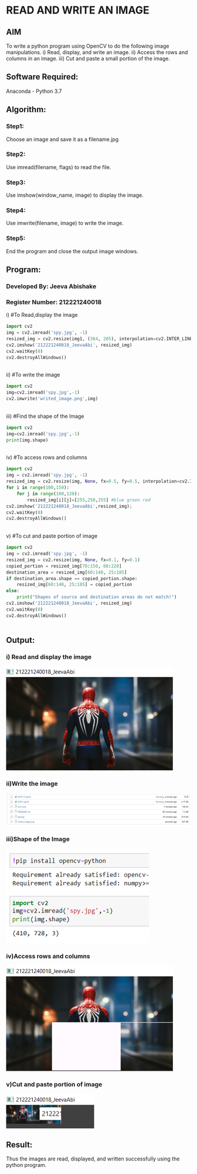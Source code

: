 # READ AND WRITE AN IMAGE
## AIM
To write a python program using OpenCV to do the following image manipulations.
i) Read, display, and write an image.
ii) Access the rows and columns in an image.
iii) Cut and paste a small portion of the image.

## Software Required:
Anaconda - Python 3.7
## Algorithm:
### Step1:
Choose an image and save it as a filename.jpg
### Step2:
Use imread(filename, flags) to read the file.
### Step3:
Use imshow(window_name, image) to display the image.
### Step4:
Use imwrite(filename, image) to write the image.
### Step5:
End the program and close the output image windows.
## Program:
### Developed By: Jeeva Abishake
### Register Number: 212221240018
i) #To Read,display the image
```python
import cv2
img = cv2.imread('spy.jpg', -1)
resized_img = cv2.resize(img1, (364, 205), interpolation=cv2.INTER_LINEAR)
cv2.imshow('212221240018_JeevaAbi', resized_img)
cv2.waitKey(0)
cv2.destroyAllWindows()
  

```
ii) #To write the image
```python
import cv2
img=cv2.imread('spy.jpg',-1)
cv2.imwrite('writed_image.png',img)



```
iii) #Find the shape of the Image
```python
import cv2
img=cv2.imread('spy.jpg',-1)
print(img.shape)



```
iv) #To access rows and columns

```python
import cv2
img = cv2.imread('spy.jpg', -1)
resized_img = cv2.resize(img, None, fx=0.5, fy=0.5, interpolation=cv2.INTER_LINEAR)
for i in range(100,150):
    for j in range(100,120):
        resized_img[i][j]=[255,250,255] #blue green red
cv2.imshow('212221240018_JeevaAbi',resized_img);
cv2.waitKey(0)
cv2.destroyAllWindows()



```
v) #To cut and paste portion of image
```python
import cv2
img = cv2.imread('spy.jpg', -1)
resized_img = cv2.resize(img, None, fx=0.1, fy=0.1)
copied_portion = resized_img[70:150, 60:220] 
destination_area = resized_img[60:140, 25:185] 
if destination_area.shape == copied_portion.shape:
    resized_img[60:140, 25:185] = copied_portion
else:
    print("Shapes of source and destination areas do not match!")
cv2.imshow('212221240018_JeevaAbi', resized_img)
cv2.waitKey(0)
cv2.destroyAllWindows()



```

## Output:

### i) Read and display the image


![output](out1.png)


### ii)Write the image

![output](write.png)


### iii)Shape of the Image

![out](shape.png)

### iv)Access rows and columns

![out](rowndclm.png)

### v)Cut and paste portion of image
![ourt](final.png)

## Result:
Thus the images are read, displayed, and written successfully using the python program.
